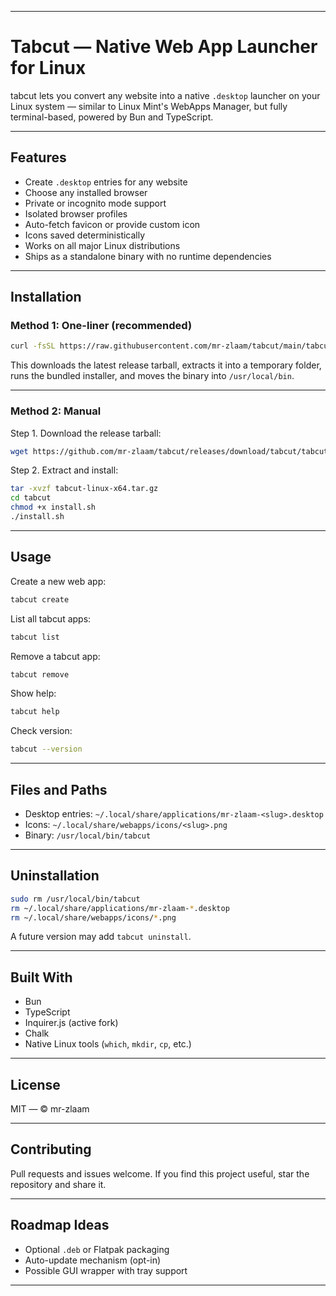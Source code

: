 
---

# Tabcut — Native Web App Launcher for Linux

tabcut lets you convert any website into a native `.desktop` launcher on your Linux system — similar to Linux Mint's WebApps Manager, but fully terminal-based, powered by Bun and TypeScript.

---

## Features

* Create `.desktop` entries for any website
* Choose any installed browser
* Private or incognito mode support
* Isolated browser profiles
* Auto-fetch favicon or provide custom icon
* Icons saved deterministically
* Works on all major Linux distributions
* Ships as a standalone binary with no runtime dependencies

---

## Installation

### Method 1: One-liner (recommended)

```bash
curl -fsSL https://raw.githubusercontent.com/mr-zlaam/tabcut/main/tabcut-install.sh | sh
```

This downloads the latest release tarball, extracts it into a temporary folder, runs the bundled installer, and moves the binary into `/usr/local/bin`.

---

### Method 2: Manual

Step 1. Download the release tarball:

```bash
wget https://github.com/mr-zlaam/tabcut/releases/download/tabcut/tabcut-linux-x64.tar.gz
```

Step 2. Extract and install:

```bash
tar -xvzf tabcut-linux-x64.tar.gz
cd tabcut
chmod +x install.sh
./install.sh
```

---

## Usage

Create a new web app:

```bash
tabcut create
```

List all tabcut apps:

```bash
tabcut list
```

Remove a tabcut app:

```bash
tabcut remove
```

Show help:

```bash
tabcut help
```

Check version:

```bash
tabcut --version
```

---

## Files and Paths

* Desktop entries: `~/.local/share/applications/mr-zlaam-<slug>.desktop`
* Icons: `~/.local/share/webapps/icons/<slug>.png`
* Binary: `/usr/local/bin/tabcut`

---

## Uninstallation

```bash
sudo rm /usr/local/bin/tabcut
rm ~/.local/share/applications/mr-zlaam-*.desktop
rm ~/.local/share/webapps/icons/*.png
```

A future version may add `tabcut uninstall`.

---

## Built With

* Bun
* TypeScript
* Inquirer.js (active fork)
* Chalk
* Native Linux tools (`which`, `mkdir`, `cp`, etc.)

---

## License

MIT — © mr-zlaam

---

## Contributing

Pull requests and issues welcome. If you find this project useful, star the repository and share it.

---

## Roadmap Ideas

* Optional `.deb` or Flatpak packaging
* Auto-update mechanism (opt-in)
* Possible GUI wrapper with tray support

---
